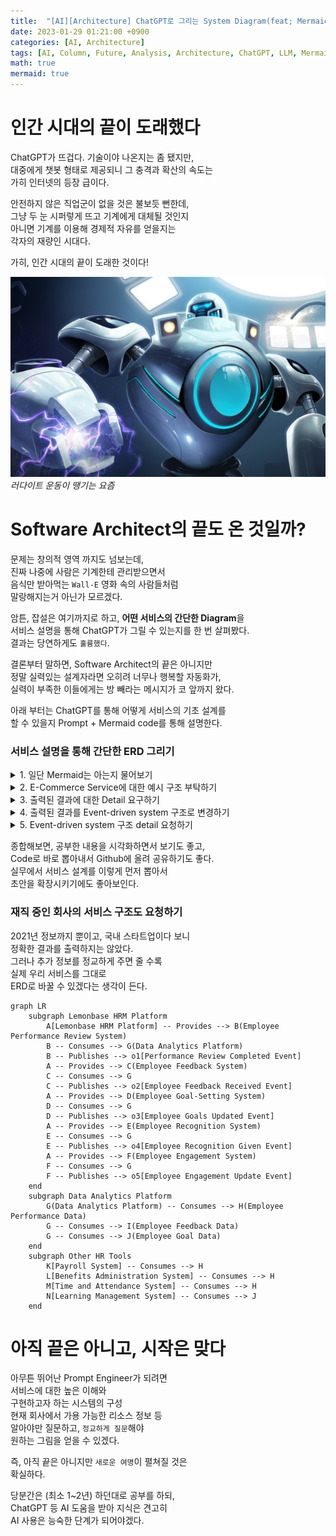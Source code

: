 ```yaml
---
title:  "[AI][Architecture] ChatGPT로 그리는 System Diagram(feat; Mermaid)"
date: 2023-01-29 01:21:00 +0900
categories: [AI, Architecture]
tags: [AI, Column, Future, Analysis, Architecture, ChatGPT, LLM, Mermaid]
math: true
mermaid: true
---
```


# 인간 시대의 끝이 도래했다

ChatGPT가 뜨겁다. 기술이야 나온지는 좀 됐지만,   
대중에게 챗봇 형태로 제공되니 그 충격과 확산의 속도는   
가히 인터넷의 등장 급이다.   

안전하지 않은 직업군이 없을 것은 불보듯 뻔한데,   
그냥 두 눈 시퍼렇게 뜨고 기계에게 대체될 것인지   
아니면 기계를 이용해 경제적 자유를 얻을지는   
각자의 재량인 시대다.   

가히, 인간 시대의 끝이 도래한 것이다!   

![너 기름 샌다](/assets/media/20230220_ai_driven_architecture_0.png)
*러다이트 운동이 땡기는 요즘*

# Software Architect의 끝도 온 것일까?

문제는 창의적 영역 까지도 넘보는데,   
진짜 나중에 사람은 기계한테 관리받으면서   
음식만 받아먹는 `Wall-E` 영화 속의 사람들처럼   
말랑해지는거 아닌가 모르겠다.   

암튼, 잡설은 여기까지로 하고, **어떤 서비스의 간단한 Diagram**을   
서비스 설명을 통해 ChatGPT가 그릴 수 있는지를 한 번 살펴봤다.   
결과는 당연하게도 `훌륭했다`.   

결론부터 말하면, Software Architect의 끝은 아니지만   
정말 실력있는 설계자라면 오히려 너무나 행복할 자동화가,   
실력이 부족한 이들에게는 방 빼라는 메시지가 코 앞까지 왔다.   

아래 부터는 ChatGPT를 통해 어떻게 서비스의 기초 설계를   
할 수 있을지 Prompt + Mermaid code를 통해 설명한다.   

### 서비스 설명을 통해 간단한 ERD 그리기

<details>
    <summary>1. 일단 Mermaid는 아는지 물어보기</summary>

    > prompt
    ```
    Did you hear about Mermaid for markdown drawing language?
    ```
    > result
    ```
    Yes, I am aware of Mermaid, a popular markdown-based language for generating diagrams and flowcharts.
    ...
    ```

</details>

<details>
    <summary>2. E-Commerce Service에 대한 예시 구조 부탁하기</summary>

> prompt
```
Great! Then, can you write the structure of example of E-Commerce service into Mermaid?
```
> result
```mermaid
graph LR
    A[E-commerce Service] -- Provides --> B(Customer-facing Web Application)
    A -- Provides --> C(Order Management System)
    A -- Provides --> D(Inventory Management System)
    A -- Provides --> E(Payment Processing System)
    B -- Consumes --> C
    B -- Consumes --> E
    C -- Consumes --> D
    E -- Consumes --> F(Payment Gateway)
    F -- Consumes --> G(Payment Processor)
```
```
This diagram shows that the E-commerce Service provides several components, including a customer-facing web application, an order management system, an inventory management system, and a payment processing system. The customer-facing web application consumes the order management system and the payment processing system, while the order management system consumes the inventory management system. The payment processing system also consumes a payment gateway, which in turn consumes a payment processor.
```
</details>

<details>
    <summary>3. 출력된 결과에 대한 Detail 요구하기</summary>

> prompt
```
Perfect! In addition to this, can you write sequential diagrams for each of that?
```

> result
```
Certainly! Here are some examples of sequence diagrams for each component in the E-commerce Service:
```
#### Customer-facing Web Application Sequence Diagram
```mermaid
sequenceDiagram
    participant C as Customer
    participant B as Web Application
    participant E as Payment Processing System
    C->>+B: Visit website
    B->>+E: Initiate payment
    E->>-B: Payment result
    B->>-C: Order confirmation
```
```
This sequence diagram shows the interaction between a customer (participant C) and the customer-facing web application (participant B) when the customer initiates a payment. The web application communicates with the payment processing system (participant E) to process the payment and returns the payment result to the web application, which then confirms the order with the customer.
```
#### Order Management System Sequence Diagram
```mermaid
sequenceDiagram
    participant B as Web Application
    participant C as Order Management System
    participant D as Inventory Management System
    B->>+C: Place order
    C->>+D: Check inventory
    D->>-C: Inventory status
    C->>-B: Order status
```
```
This sequence diagram shows the interaction between the web application (participant B), the order management system (participant C), and the inventory management system (participant D) when a customer places an order. The web application communicates with the order management system to place the order, which then checks inventory availability with the inventory management system and returns the inventory status to the order management system. The order management system then returns the order status to the web application.
```
#### Inventory Management System Sequence Diagram
```mermaid
sequenceDiagram
    participant C as Order Management System
    participant D as Inventory Management System
    C->>+D: Check inventory
    D->>-C: Inventory status
```
```
This sequence diagram shows the interaction between the order management system (participant C) and the inventory management system (participant D) when the order management system checks inventory availability. The order management system communicates with the inventory management system to check the inventory status, which is then returned to the order management system.
```
#### Payment Processing System Sequence Diagram
```mermaid
sequenceDiagram
    participant B as Web Application
    participant E as Payment Processing System
    participant F as Payment Gateway
    participant G as Payment Processor
    B->>+E: Initiate payment
    E->>+F: Process payment request
    F->>+G: Forward payment request
    G->>-F: Payment result
    F->>-E: Payment result
    E->>-B: Payment result
```
```
This sequence diagram shows the interaction between the web application (participant B), the payment processing system (participant E), the payment gateway (participant F), and the payment processor (participant G) when the customer initiates a payment. The web application communicates with the payment processing system to initiate the payment, which then communicates with the payment gateway to process the payment request. The payment gateway forwards the payment request to the payment processor, which then returns the payment result to the payment gateway, which returns it to the payment processing system, and finally to the web application.
```
</details>
<details>
    <summary>4. 출력된 결과를 Event-driven system 구조로 변경하기</summary>

> prompt
```
How about this? I've studied event-driven architecture. So can you re-write above structures to convert with event-driven system?
```
> result
```
Sure, here's an example of how the E-commerce Service structure could be re-written to be event-driven:
```
```mermaid
graph LR
    subgraph E-commerce Service
        A[E-commerce Service] -- Publishes --> o1[Order Received Event]
        o1 -- Consumed by --> C(Order Management Service)
        o1 -- Consumed by --> D(Inventory Management Service)
        o1 -- Consumed by --> E(Payment Processing Service)
        C -- Publishes --> o2[Order Fulfilled Event]
        D -- Publishes --> o3[Inventory Updated Event]
        E -- Publishes --> o4[Payment Completed Event]
    end
    subgraph Customer-facing Web Application
        B(Customer-facing Web Application) -- Consumes --> o1
    end
    subgraph Payment Gateway
        F(Payment Gateway) -- Consumes --> o4
    end
    subgraph Payment Processor
        G(Payment Processor) -- Consumes --> o4
    end
```
```
In this event-driven architecture, the E-commerce Service publishes an "Order Received Event" when a new order is received, which is then consumed by the Order Management Service, the Inventory Management Service, and the Payment Processing Service. Each of these services then publish their own events, such as the "Order Fulfilled Event," "Inventory Updated Event," and "Payment Completed Event," which can be consumed by other parts of the system.

The Customer-facing Web Application consumes the "Order Received Event," and the Payment Gateway and Payment Processor consume the "Payment Completed Event." This event-driven architecture allows the different components of the E-commerce Service to communicate with each other in a decoupled and scalable manner.
```
</details>
<details>
    <summary>5. Event-driven system 구조 detail 요청하기</summary>

> prompt
```
Hmm... There are dangling events such as "Order Fulfilled Event" and "Inventory Updated Event". Can you expand this structure in detail?
```
> result
```
Certainly, here's an expanded version of the event-driven architecture that includes the "Order Fulfilled Event" and the "Inventory Updated Event":
```
```mermaid
graph LR
    subgraph E-commerce Service
        A[E-commerce Service] -- Publishes --> o1[Order Received Event]
        o1 -- Consumed by --> C(Order Management Service)
        o1 -- Consumed by --> D(Inventory Management Service)
        o1 -- Consumed by --> E(Payment Processing Service)
        C -- Publishes --> o2[Order Fulfilled Event]
        o2 -- Consumed by --> F(Shipping Service)
        D -- Publishes --> o3[Inventory Updated Event]
        o3 -- Consumed by --> G(Alerts Service)
        o3 -- Consumed by --> H(Reporting Service)
        E -- Publishes --> o4[Payment Completed Event]
        o4 -- Consumed by --> I(Fraud Detection Service)
        o4 -- Consumed by --> J(Revenue Tracking Service)
    end
    subgraph Customer-facing Web Application
        B(Customer-facing Web Application) -- Consumes --> o1
    end
    subgraph Payment Gateway
        F(Payment Gateway) -- Consumes --> o4
    end
    subgraph Payment Processor
        G(Payment Processor) -- Consumes --> o4
    end
```
```
In this expanded architecture, the "Order Received Event" is still published by the E-commerce Service when a new order is received, and is consumed by the Order Management Service, the Inventory Management Service, and the Payment Processing Service. The Order Management Service then publishes the "Order Fulfilled Event," which is consumed by the Shipping Service to initiate shipping of the order.

The Inventory Management Service publishes the "Inventory Updated Event," which is consumed by the Alerts Service to trigger alerts if inventory levels are low, and by the Reporting Service to generate reports on inventory levels.

The Payment Processing Service still publishes the "Payment Completed Event," which is consumed by the Fraud Detection Service to detect fraudulent transactions, and by the Revenue Tracking Service to track revenue generated by the E-commerce Service.

The Customer-facing Web Application still consumes the "Order Received Event," and the Payment Gateway and Payment Processor still consume the "Payment Completed Event." This event-driven architecture allows the different components of the E-commerce Service to communicate with each other in a decoupled and scalable manner, while enabling additional services to be added to the system in a modular way.
```
</details>

종합해보면, 공부한 내용을 시각화하면서 보기도 좋고,   
Code로 바로 뽑아내서 Github에 올려 공유하기도 좋다.   
실무에서 서비스 설계를 이렇게 먼저 뽑아서   
초안을 확장시키기에도 좋아보인다.   

### 재직 중인 회사의 서비스 구조도 요청하기

2021년 정보까지 뿐이고, 국내 스타트업이다 보니   
정확한 결과를 출력하지는 않았다.   
그러나 추가 정보를 정교하게 주면 줄 수록   
실제 우리 서비스를 그대로   
ERD로 바꿀 수 있겠다는 생각이 든다.   

```mermaid
graph LR
    subgraph Lemonbase HRM Platform
        A[Lemonbase HRM Platform] -- Provides --> B(Employee Performance Review System)
        B -- Consumes --> G(Data Analytics Platform)
        B -- Publishes --> o1[Performance Review Completed Event]
        A -- Provides --> C(Employee Feedback System)
        C -- Consumes --> G
        C -- Publishes --> o2[Employee Feedback Received Event]
        A -- Provides --> D(Employee Goal-Setting System)
        D -- Consumes --> G
        D -- Publishes --> o3[Employee Goals Updated Event]
        A -- Provides --> E(Employee Recognition System)
        E -- Consumes --> G
        E -- Publishes --> o4[Employee Recognition Given Event]
        A -- Provides --> F(Employee Engagement System)
        F -- Consumes --> G
        F -- Publishes --> o5[Employee Engagement Update Event]
    end
    subgraph Data Analytics Platform
        G(Data Analytics Platform) -- Consumes --> H(Employee Performance Data)
        G -- Consumes --> I(Employee Feedback Data)
        G -- Consumes --> J(Employee Goal Data)
    end
    subgraph Other HR Tools
        K[Payroll System] -- Consumes --> H
        L[Benefits Administration System] -- Consumes --> H
        M[Time and Attendance System] -- Consumes --> H
        N[Learning Management System] -- Consumes --> J
    end
```

# 아직 끝은 아니고, 시작은 맞다

아무튼 뛰어난 Prompt Engineer가 되려면   
서비스에 대한 높은 이해와   
구현하고자 하는 시스템의 구성   
현재 회사에서 가용 가능한 리소스 정보 등   
알아야만 질문하고, `정교하게 질문`해야   
원하는 그림을 얻을 수 있겠다.   

즉, 아직 끝은 아니지만 `새로운 여명`이 펼쳐질 것은   
확실하다.   

당분간은 (최소 1~2년) 하던대로 공부를 하되,   
ChatGPT 등 AI 도움을 받아 지식은 견고히   
AI 사용은 능숙한 단계가 되어야겠다.   
